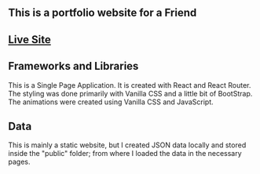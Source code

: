 ## This is a portfolio website for a Friend

## [Live Site](https://tajdeed-portfolio.web.app/)

## Frameworks and Libraries

This is a Single Page Application. It is created with React and React Router. The styling was done primarily with Vanilla CSS and a little bit of BootStrap. The animations were created using Vanilla CSS and JavaScript.

## Data

This is mainly a static website, but I created JSON data locally and stored inside the "public" folder; from where I loaded the data in the necessary pages.
